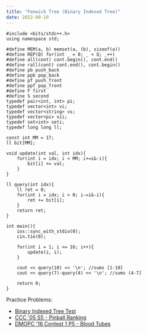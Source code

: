 ```yaml
---
title: "Fenwick Tree (Binary Indexed Tree)"
date: 2022-09-10
---
```


```
#include <bits/stdc++.h>
using namespace std;

#define MEM(a, b) memset(a, (b), sizeof(a))
#define REP(Q) for(int _ = 0; _ < Q; _++)
#define all(cont) cont.begin(), cont.end()
#define rall(cont) cont.end(), cont.begin()
#define pb push_back
#define ppb pop_back
#define pf push_front
#define ppf pop_front
#define F first
#define S second
typedef pair<int, int> pi;
typedef vector<int> vi;
typedef vector<string> vs;
typedef vector<pi> vii;
typedef set<int> seti;
typedef long long ll;

const int MM = 17;
ll bit[MM];

void update(int val, int idx){
    for(int i = idx; i < MM; i+=i&-i){
        bit[i] += val;
    }
}

ll query(int idx){
    ll ret = 0;
    for(int i = idx; i > 0; i-=i&-i){
        ret += bit[i];
    }
    return ret;
}

int main(){
    ios::sync_with_stdio(0);
    cin.tie(0);
    
    for(int i = 1; i <= 16; i++){
        update(i, i);
    }

    cout << query(10) << '\n'; //sums [1-10]
    cout << query(7)-query(4) << '\n'; //sums (4-7]

    return 0;
}
```

Practice Problems:
- [Binary Indexed Tree Test](https://dmoj.ca/problem/ds1)
- [CCC '05 S5 - Pinball Ranking](https://dmoj.ca/problem/ccc05s5)
- [DMOPC '16 Contest 1 P5 - Blood Tubes](https://dmoj.ca/problem/dmopc16c1p5)
